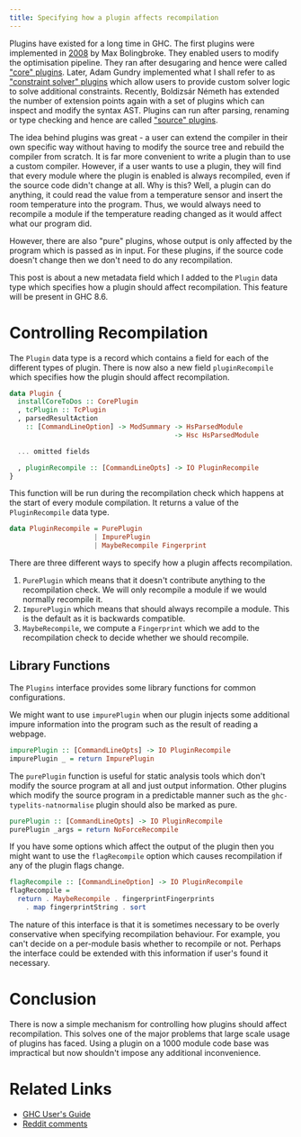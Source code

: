 ```yaml
---
title: Specifying how a plugin affects recompilation
---
```


Plugins have existed for a long time in GHC. The first plugins were
implemented in [2008](http://blog.omega-prime.co.uk/2008/06/15/compiler-plugins-for-ghc-the-first-week/) by Max Bolingbroke. They enabled users to
modify the optimisation pipeline. They ran after desugaring and hence were
called ["core" plugins](http://mpickering.github.io/ghc-docs/build-html/users_guide/extending_ghc.html#core-plugins-in-more-detail). Later, Adam Gundry implemented what I shall
refer to as ["constraint solver" plugins](http://adam.gundry.co.uk/pub/typechecker-plugins/) which allow users to provide
custom solver logic to solve additional constraints. Recently, Boldizsár Németh
has extended the number of extension points again with a set of plugins which
can inspect and modify the syntax AST. Plugins can run after parsing, renaming
or type checking and hence are called ["source" plugins](http://mpickering.github.io/ghc-docs/build-html/users_guide/extending_ghc.html#source-plugins).

The idea behind plugins was great - a user can extend the compiler in their
own specific way without having to modify the source tree and rebuild the
compiler from scratch. It is far more convenient to write a plugin than to use
a custom compiler. However, if a user wants to use a plugin, they will find
that every module where the plugin is enabled is always recompiled, even if the
source code didn't change at all. Why is this? Well, a plugin can do anything,
it could read the value from a temperature sensor and insert the
room temperature into the program. Thus, we would always need to recompile
a module if the temperature reading changed as it would affect what our program did.

However, there are also "pure" plugins, whose output is only affected
by the program which is passed as in input. For these plugins, if the source
code doesn't change then we don't need to do any recompilation.

This post is about a new metadata field which I added to the `Plugin`
data type which specifies how a plugin should affect recompilation.
This feature will be present in GHC 8.6.

<!--more-->

# Controlling Recompilation

The `Plugin` data type is a record which contains a field for each
of the different types of plugin. There is now also a new field `pluginRecompile`
which specifies how the plugin should affect recompilation.

```haskell
data Plugin {
  installCoreToDos :: CorePlugin
  , tcPlugin :: TcPlugin
  , parsedResultAction
    :: [CommandLineOption] -> ModSummary -> HsParsedModule
                                         -> Hsc HsParsedModule

  ... omitted fields

  , pluginRecompile :: [CommandLineOpts] -> IO PluginRecompile
}
```

This function will be run during the recompilation
check which happens at the start of every module compilation.
It returns a value of the `PluginRecompile` data type.

```haskell
data PluginRecompile = PurePlugin
                     | ImpurePlugin
                     | MaybeRecompile Fingerprint
```

There are three different ways to specify how a plugin affects
recompilation.

1. `PurePlugin` which means that it doesn't contribute
anything to the recompilation check. We will only recompile a module if
we would normally recompile it.
2. `ImpurePlugin` which means that should always recompile a module.
  This is the default as it is backwards compatible.
3. `MaybeRecompile`, we compute a `Fingerprint` which we add to the
  recompilation check to decide whether we should recompile.

## Library Functions

The `Plugins` interface provides some library functions for common configurations.

We might want to use `impurePlugin` when our plugin injects some additional
impure information into the program such as the result of reading a webpage.

```haskell
impurePlugin :: [CommandLineOpts] -> IO PluginRecompile
impurePlugin _ = return ImpurePlugin
```

The `purePlugin` function is useful for static analysis tools which don't modify
the source program at all and just output information. Other plugins which
modify the source program in a predictable manner such as the `ghc-typelits-natnormalise`
plugin should also be marked as pure.


```haskell
purePlugin :: [CommandLineOpts] -> IO PluginRecompile
purePlugin _args = return NoForceRecompile
```

If you have some options which affect the output of the plugin then you might
want to use the `flagRecompile` option which causes recompilation if any of the
plugin flags change.

```haskell
flagRecompile :: [CommandLineOption] -> IO PluginRecompile
flagRecompile =
  return . MaybeRecompile . fingerprintFingerprints
    . map fingerprintString . sort
```

The nature of this interface is that it is sometimes necessary to be
overly conservative when specifying recompilation behaviour. For example,
you can't decide on a per-module basis whether to recompile or not. Perhaps
the interface could be extended with this information if user's found it
necessary.

# Conclusion

There is now a simple mechanism for controlling how plugins should affect
recompilation. This solves one of the major problems that large scale usage
of plugins has faced. Using a plugin on a 1000 module code base was impractical
but now shouldn't impose any additional inconvenience.

# Related Links

* [GHC User's Guide](http://mpickering.github.io/ghc-docs/build-html/users_guide/extending_ghc.html#controlling-recompilation)
* [Reddit comments](https://www.reddit.com/r/haskell/comments/967o6k/specifying_how_a_plugin_affects_recompilation/)





